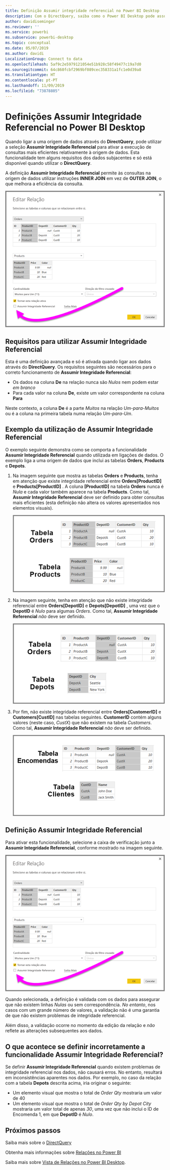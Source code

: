 ```yaml
---
title: Definição Assumir integridade referencial no Power BI Desktop
description: Com o DirectQuery, saiba como o Power BI Desktop pode assumir a integridade referencial
author: davidiseminger
ms.reviewer: ''
ms.service: powerbi
ms.subservice: powerbi-desktop
ms.topic: conceptual
ms.date: 05/07/2019
ms.author: davidi
LocalizationGroup: Connect to data
ms.openlocfilehash: 5af9c2e5979121054e51b928c58f49477c19a7d0
ms.sourcegitcommit: 64c860fcbf2969bf089cec358331a1fc1e0d39a8
ms.translationtype: HT
ms.contentlocale: pt-PT
ms.lasthandoff: 11/09/2019
ms.locfileid: "73878805"
---
```

# <a name="assume-referential-integrity-settings-in-power-bi-desktop"></a>Definições Assumir Integridade Referencial no Power BI Desktop
Quando ligar a uma origem de dados através do **DirectQuery**, pode utilizar a seleção **Assumir Integridade Referencial** para ativar a execução de consultas mais eficientes relativamente à origem de dados. Esta funcionalidade tem alguns requisitos dos dados subjacentes e só está disponível quando utilizar o **DirectQuery**.

A definição **Assumir Integridade Referencial** permite às consultas na origem de dados utilizar instruções **INNER JOIN** em vez de **OUTER JOIN**, o que melhora a eficiência da consulta.

![](media/desktop-assume-referential-integrity/assume-referential-integrity_1.png)

## <a name="requirements-for-using-assume-referential-integrity"></a>Requisitos para utilizar Assumir Integridade Referencial
Esta é uma definição avançada e só é ativada quando ligar aos dados através do **DirectQuery**. Os requisitos seguintes são necessários para o correto funcionamento de **Assumir Integridade Referencial**:

* Os dados na coluna **De** na relação nunca são *Nulos* nem podem estar *em branco*
* Para cada valor na coluna **De**, existe um valor correspondente na coluna **Para**

Neste contexto, a coluna **De** é a parte *Muitos* na relação *Um-para-Muitos* ou é a coluna na primeira tabela numa relação *Um-para-Um*.

## <a name="example-of-using-assume-referential-integrity"></a>Exemplo da utilização de Assumir Integridade Referencial
O exemplo seguinte demonstra como se comporta a funcionalidade **Assumir Integridade Referencial** quando utilizada em ligações de dados. O exemplo liga a uma origem de dados que inclui as tabelas **Orders**, **Products** e **Depots**.

1. Na imagem seguinte que mostra as tabelas **Orders** e **Products**, tenha em atenção que existe integridade referencial entre **Orders[ProductID]** e **Products[ProductID]** . A coluna **[ProductID]** na tabela **Orders** nunca é *Nula* e cada valor também aparece na tabela **Products**. Como tal, **Assumir Integridade Referencial** deve ser definido para obter consultas mais eficientes (esta definição não altera os valores apresentados nos elementos visuais).
   
   ![](media/desktop-assume-referential-integrity/assume-referential-integrity_2.png)
2. Na imagem seguinte, tenha em atenção que não existe integridade referencial entre **Orders[DepotID]** e **Depots[DepotID]** , uma vez que o **DepotID** é *Nulo* para algumas *Orders*. Como tal, **Assumir Integridade Referencial** *não* deve ser definido.
   
   ![](media/desktop-assume-referential-integrity/assume-referential-integrity_3.png)
3. Por fim, não existe integridade referencial entre **Orders[CustomerID]** e **Customers[CustID]** nas tabelas seguintes. **CustomerID** contém alguns valores (neste caso, *CustX*) que não existem na tabela *Customers*. Como tal, **Assumir Integridade Referencial** *não* deve ser definido.
   
   ![](media/desktop-assume-referential-integrity/assume-referential-integrity_4.png)

## <a name="setting-assume-referential-integrity"></a>Definição Assumir Integridade Referencial
Para ativar esta funcionalidade, selecione a caixa de verificação junto a **Assumir Integridade Referencial**, conforme mostrado na imagem seguinte.

![](media/desktop-assume-referential-integrity/assume-referential-integrity_1.png)

Quando selecionada, a definição é validada com os dados para assegurar que não existem linhas *Nulas* ou sem correspondência. *No entanto*, nos casos com um grande número de valores, a validação não é uma garantia de que não existem problemas de integridade referencial.

Além disso, a validação ocorre no momento da edição da relação e *não* reflete as alterações subsequentes aos dados.

## <a name="what-happens-if-you-incorrectly-set-assume-referential-integrity"></a>O que acontece se definir incorretamente a funcionalidade Assumir Integridade Referencial?
Se definir **Assumir Integridade Referencial** quando existem problemas de integridade referencial nos dados, não causará erros. No entanto, resultará em inconsistências aparentes nos dados. Por exemplo, no caso da relação com a tabela **Depots** descrita acima, iria originar o seguinte:

* Um elemento visual que mostra o total de *Order Qty* mostraria um valor de 40
* Um elemento visual que mostra o total de *Order Qty by Depot City* mostraria um valor total de apenas *30*, uma vez que não inclui o ID de Encomenda 1, em que **DepotID** é *Nulo*.

## <a name="next-steps"></a>Próximos passos
Saiba mais sobre o [DirectQuery](desktop-use-directquery.md)

Obtenha mais informações sobre [Relações no Power BI](desktop-create-and-manage-relationships.md)

Saiba mais sobre [Vista de Relações no Power BI Desktop](desktop-relationship-view.md).

